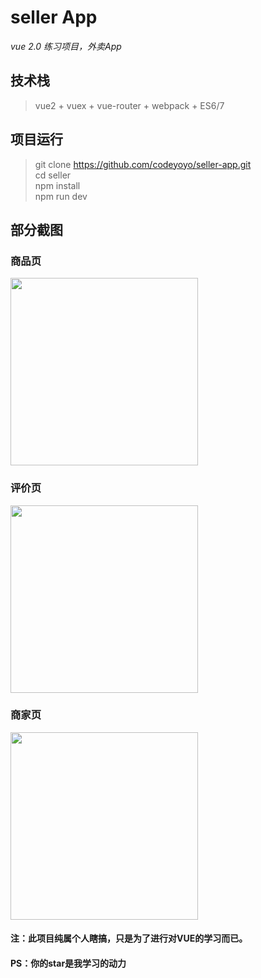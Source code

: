 ﻿# seller App
*vue 2.0 练习项目，外卖App*
## 技术栈
> vue2 + vuex + vue-router + webpack + ES6/7
## 项目运行
> git clone https://github.com/codeyoyo/seller-app.git  
> cd seller  
> npm install  
> npm run dev  
## 
## 部分截图
### 商品页
<img width='300px' src="https://codeyoyo.github.io/seller-app/resource/01.jpg" />

### 评价页
<img width='300px' src="https://codeyoyo.github.io/seller-app/resource/05.jpg" />

### 商家页
<img width='300px' src="https://codeyoyo.github.io/seller-app/resource/06.jpg" />

#### 注：此项目纯属个人瞎搞，只是为了进行对VUE的学习而已。
#### PS：你的star是我学习的动力
